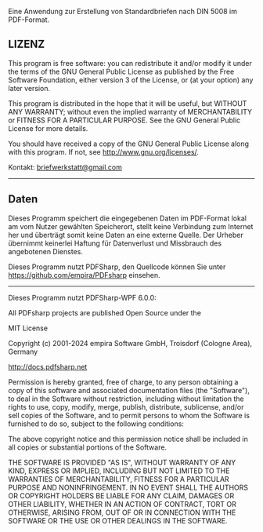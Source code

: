 Eine Anwendung zur Erstellung von Standardbriefen nach DIN 5008 im PDF-Format.

LIZENZ
----------------------------------------------------------------------
This program is free software: you can redistribute it and/or modify
it under the terms of the GNU General Public License as published by
the Free Software Foundation, either version 3 of the License, or
(at your option) any later version.

This program is distributed in the hope that it will be useful,
but WITHOUT ANY WARRANTY; without even the implied warranty of
MERCHANTABILITY or FITNESS FOR A PARTICULAR PURPOSE.  See the
GNU General Public License for more details.

You should have received a copy of the GNU General Public License
along with this program.  If not, see <http://www.gnu.org/licenses/>.

Kontakt: <briefwerkstatt@gmail.com>

----------------------------------------------------------------------

Daten
----------------------------------------------------------------------
Dieses Programm speichert die eingegebenen Daten im PDF-Format
lokal am vom Nutzer gewählten Speicherort, stellt keine Verbindung
zum Internet her und überträgt somit keine Daten an eine externe Quelle.
Der Urheber übernimmt keinerlei Haftung für Datenverlust und Missbrauch
des angebotenen Dienstes.

Dieses Programm nutzt PDFSharp, den Quellcode können Sie<LineBreak />
unter <https://github.com/empira/PDFsharp> einsehen.

----------------------------------------------------------------------

Dieses Programm nutzt PDFSharp-WPF 6.0.0:

All PDFsharp projects are published Open Source under the

MIT License

Copyright (c) 2001-2024 empira Software GmbH, Troisdorf (Cologne Area), Germany

<http://docs.pdfsharp.net>

Permission is hereby granted, free of charge, to any person obtaining a copy of this software and associated documentation files (the "Software"), to deal in the Software without restriction, including without limitation the rights to use, copy, modify, merge, publish, distribute, sublicense, and/or sell copies of the Software, and to permit persons to whom the Software is furnished to do so, subject to the following conditions:

The above copyright notice and this permission notice shall be included in all copies or substantial portions of the Software.

THE SOFTWARE IS PROVIDED "AS IS", WITHOUT WARRANTY OF ANY KIND, EXPRESS OR IMPLIED, INCLUDING BUT NOT LIMITED TO THE WARRANTIES OF MERCHANTABILITY, FITNESS FOR A PARTICULAR PURPOSE AND NONINFRINGEMENT. IN NO EVENT SHALL THE AUTHORS OR COPYRIGHT HOLDERS BE LIABLE FOR ANY CLAIM, DAMAGES OR OTHER LIABILITY, WHETHER IN AN ACTION OF CONTRACT, TORT OR OTHERWISE, ARISING FROM, OUT OF OR IN CONNECTION WITH THE SOFTWARE OR THE USE OR OTHER DEALINGS IN THE SOFTWARE.
